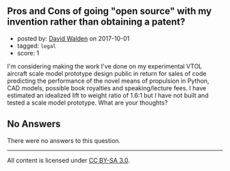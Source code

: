 ## Pros and Cons of going "open source" with my invention rather than obtaining a patent?

- posted by: [David Walden](https://stackexchange.com/users/7235395/david-walden) on 2017-10-01
- tagged: `legal`
- score: 1

I'm considering making the work I've done on my experimental VTOL aircraft scale model prototype design public in return for sales of code predicting the performance of the novel means of propulsion in Python, CAD models, possible book royalties and speaking/lecture fees.
I have estimated an idealized lift to weight ratio of 1.6:1 but I have not built and tested a scale model prototype.
What are your thoughts?

## No Answers

There were no answers to this question.


---

All content is licensed under [CC BY-SA 3.0](https://creativecommons.org/licenses/by-sa/3.0/).
